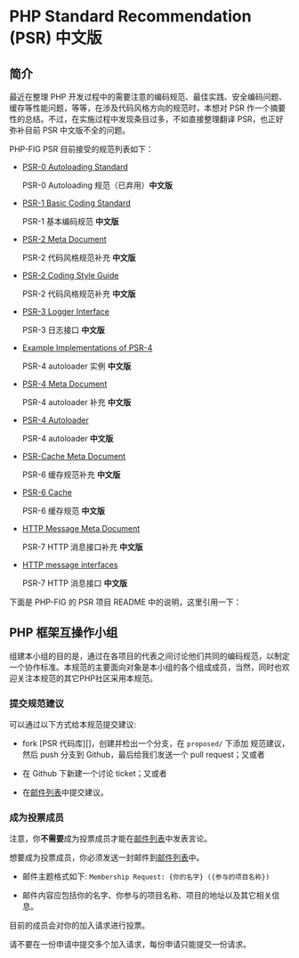 # PHP Standard Recommendation (PSR) 中文版

## 简介

最近在整理 PHP 开发过程中的需要注意的编码规范、最佳实践、安全编码问题、缓存等性能问题，等等，在涉及代码风格方向的规范时，本想对 PSR 作一个摘要性的总结。不过，在实施过程中发现条目过多，不如直接整理翻译 PSR，也正好弥补目前 PSR 中文版不全的问题。

PHP-FIG PSR 目前接受的规范列表如下：

- [PSR-0 Autoloading Standard](PSR-0.md)

  PSR-0 Autoloading 规范（已弃用）**中文版**

- [PSR-1 Basic Coding Standard](PSR-1-basic-coding-standard.md)

  PSR-1 基本编码规范 **中文版**

- [PSR-2 Meta Document](PSR-2-coding-style-guide-meta.md)

  PSR-2 代码风格规范补充 **中文版**

- [PSR-2 Coding Style Guide](PSR-2-coding-style-guide.md)

  PSR-2 代码风格规范补充 **中文版**

- [PSR-3 Logger Interface](PSR-3-logger-interface.md)

  PSR-3 日志接口 **中文版**

- [Example Implementations of PSR-4](PSR-4-autoloader-examples.md)

  PSR-4 autoloader 实例 **中文版**

- [PSR-4 Meta Document](PSR-4-autoloader-meta.md)

  PSR-4 autoloader 补充 **中文版**

- [PSR-4 Autoloader](PSR-4-autoloader.md)

  PSR-4 autoloader **中文版**

- [PSR-Cache Meta Document](PSR-6-cache-meta.md)

  PSR-6 缓存规范补充 **中文版**

- [PSR-6 Cache](PSR-6-cache.md)

  PSR-6 缓存规范 **中文版**

- [HTTP Message Meta Document](PSR-7-http-message-meta.md)

  PSR-7 HTTP 消息接口补充 **中文版**

- [HTTP message interfaces](PSR-7-http-message.md)

  PSR-7 HTTP 消息接口 **中文版**

下面是 PHP-FIG 的 PSR 项目 README 中的说明，这里引用一下：

## PHP 框架互操作小组

组建本小组的目的是，通过在各项目的代表之间讨论他们共同的编码规范，以制定一个协作标准。本规范的主要面向对象是本小组的各个组成成员，当然，同时也欢迎关注本规范的其它PHP社区采用本规范。


### 提交规范建议

可以通过以下方式给本规范提交建议:

- fork [PSR 代码库][]，创建并检出一个分支，在 `proposed/` 下添加 规范建议，然后 push 分支到 Github，最后给我们发送一个 pull request；又或者

- 在 Github 下新建一个讨论 ticket；又或者

- 在[邮件列表][]中提交建议。

[邮件列表]: http://groups.google.com/group/php-fig/
[PSR代码库]: https://github.com/php-fig/fig-standards

### 成为投票成员

注意，你**不需要**成为投票成员才能在[邮件列表][]中发表言论。

想要成为投票成员，你必须发送一封邮件到[邮件列表][]中。

- 邮件主题格式如下: `Membership Request: {你的名字} ({参与的项目名称})`

- 邮件内容应包括你的名字、你参与的项目名称、项目的地址以及其它相关信息。
  
目前的成员会对你的加入请求进行投票。

请不要在一份申请中提交多个加入请求，每份申请只能提交一份请求。

